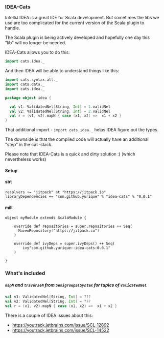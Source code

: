 ### IDEA-Cats

IntelliJ IDEA is a great IDE for Scala development. 
But sometimes the libs we use are too complicated for the current version of the Scala plugin to handle.

The Scala plugin is being actively developed and hopefully one day this "lib" will no longer be needed.

IDEA-Cats allows you to do this:
```scala
import cats.idea._
```

And then IDEA will be able to understand things like this:

```scala
import cats.syntax.all._
import cats.data._
import cats.idea._

package object idea {

  val v1: ValidatedNel[String, Int] = 1.validNel
  val v2: ValidatedNel[String, Int] = 2.validNel
  val r = (v1, v2).mapN { case (x1, x2) =>  x1 + x2 }
}
```

That additional import - `import cats.idea._` helps IDEA figure out the types.

The downside is that the compiled code will actually have an additional "step" in the call-stack.

Please note that IDEA-Cats is a quick and dirty solution :) (which nevertheless works)  

#### Setup

#### sbt
```
resolvers += "jitpack" at "https://jitpack.io"
libraryDependencies += "com.github.yurique" % "idea-cats" % "0.0.1"	
```

#### mill

```
object myModule extends ScalaModule {

    override def repositories = super.repositories ++ Seq(
      MavenRepository("https://jitpack.io")
    )
    
    override def ivyDeps = super.ivyDeps() ++ Seq(
        ivy"com.github.yurique::idea-cats:0.0.1"
    )
    
}
```

### What's included

##### `mapN` and `traverseN` from `SemigroupalSyntax` for tuples of `ValidatedNel` 
 
```scala
val v1: ValidatedNel[String, Int] = ???
val v2: ValidatedNel[String, Int] = ???
val r = (v1, v2).mapN { case (x1, x2) =>  x1 + x2 }
```

There is a couple of IDEA issues about this:
* https://youtrack.jetbrains.com/issue/SCL-12892
* https://youtrack.jetbrains.com/issue/SCL-14522
